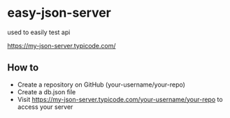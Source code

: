 # easy-json-server
used to easily test api 


https://my-json-server.typicode.com/

## How to
- Create a repository on GitHub (your-username/your-repo)
- Create a db.json file
- Visit https://my-json-server.typicode.com/your-username/your-repo to access your server
